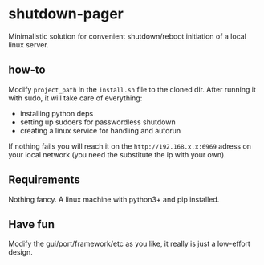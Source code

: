 # shutdown-pager
Minimalistic solution for convenient shutdown/reboot initiation of a local linux server.

## how-to
Modify `project_path` in the `install.sh` file to the cloned dir. After running it with sudo, it will take care of everything:
- installing python deps
- setting up sudoers for passwordless shutdown
- creating a linux service for handling and autorun

If nothing fails you will reach it on the `http://192.168.x.x:6969` adress on your local network (you need the substitute the ip with your own).

## Requirements
Nothing fancy. A linux machine with python3+ and pip installed.

## Have fun
Modify the gui/port/framework/etc as you like, it really is just a low-effort design.
